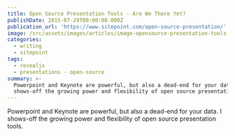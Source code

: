 ```yaml
---
title: Open Source Presentation Tools - Are We There Yet?
publishDate: 2015-07-29T00:00:00.000Z
publication_url: 'https://www.sitepoint.com/open-source-presentation/'
image: /src/assets/images/articles/image-opensource-presentation-tools.jpg
categories:
  - writing
  - sitepoint
tags:
  - revealjs
  - presentations - open-source
summary: >-
  Powerpoint and Keynote are powerful, but also a dead-end for your data. I
  shows-off the growing power and flexibility of open source presentation tools.
---
```


Powerpoint and Keynote are powerful, but also a dead-end for your data. I shows-off the growing power and flexibility of open source presentation tools.

